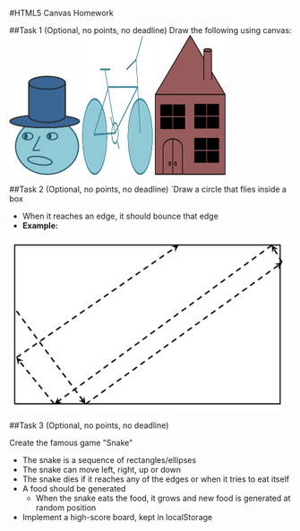 #HTML5 Canvas Homework

##Task 1 (Optional, no points, no deadline)
Draw the following using canvas:<br/>
<img src="imgs/head.png" style="width:25%" />
<img src="imgs/bicycle.png" height="250" style="width:25%"/>
<img src="imgs/house.png" height="250" style="width:25%"/>

##Task 2 (Optional, no points, no deadline)
`Draw a circle that flies inside a box

*   When it reaches an edge, it should bounce that edge
*   __Example:__

<img src="imgs/bouncing-ball.png" width="500" />

##Task 3 (Optional, no points, no deadline)

Create the famous game "Snake"
*   The snake is a sequence of rectangles/ellipses
*   The snake can move left, right, up or down
*   The snake dies if it reaches any of the edges or when it tries to eat itself
*   A food should be generated
    *   When the snake eats the food, it grows and new food is generated at random position
*   Implement a high-score board, kept in localStorage
